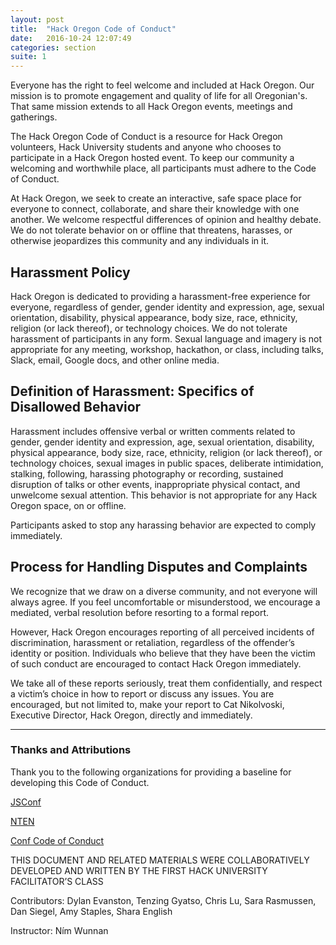 ```yaml
---
layout: post
title:  "Hack Oregon Code of Conduct"
date:   2016-10-24 12:07:49
categories: section
suite: 1
---
```


Everyone has the right to feel welcome and included at Hack Oregon. Our mission is to promote engagement and quality of life for all Oregonian's. That same mission extends to all Hack Oregon events, meetings and gatherings.

The Hack Oregon Code of Conduct is a resource for Hack Oregon volunteers, Hack University students and anyone who chooses to participate in a Hack Oregon hosted event. To keep our community a welcoming and worthwhile place, all participants must adhere to the Code of Conduct.

At Hack Oregon, we seek to create an interactive, safe space place for everyone to connect, collaborate, and share their knowledge with one another. We welcome respectful differences of opinion and healthy debate. We do not tolerate behavior on or offline that threatens, harasses, or otherwise jeopardizes this community and any individuals in it.

## Harassment Policy

Hack Oregon is dedicated to providing a harassment-free experience for everyone, regardless of gender, gender identity and expression, age, sexual orientation, disability, physical appearance, body size, race, ethnicity, religion (or lack thereof), or technology choices. We do not tolerate harassment of participants in any form. Sexual language and imagery is not appropriate for any meeting, workshop, hackathon, or class, including talks, Slack, email, Google docs, and other online media.

## Definition of Harassment: Specifics of Disallowed Behavior

Harassment includes offensive verbal or written comments related to gender, gender identity and expression, age, sexual orientation, disability, physical appearance, body size, race, ethnicity, religion (or lack thereof), or technology choices, sexual images in public spaces, deliberate intimidation, stalking, following, harassing photography or recording, sustained disruption of talks or other events, inappropriate physical contact, and unwelcome sexual attention. This behavior is not appropriate for any Hack Oregon space, on or offline.

Participants asked to stop any harassing behavior are expected to comply immediately.

## Process for Handling Disputes and Complaints

We recognize that we draw on a diverse community, and not everyone will always agree. If you feel uncomfortable or misunderstood, we encourage a mediated, verbal resolution before resorting to a formal report.

However, Hack Oregon encourages reporting of all perceived incidents of discrimination, harassment or retaliation, regardless of the offender’s identity or position. Individuals who believe that they have been the victim of such conduct are encouraged to contact Hack Oregon immediately.

We take all of these reports seriously, treat them confidentially, and respect a victim’s choice in how to report or discuss any issues. You are encouraged, but not limited to, make your report to Cat Nikolvoski, Executive Director, Hack Oregon, directly and immediately.


**********

### Thanks and Attributions

Thank you to the following organizations for providing a baseline for developing this Code of Conduct.

[JSConf](http://jsconf.com/codeofconduct.html)

[NTEN](http://www.nten.org/ntc/about-the-ntc/code-of-conduct/)

[Conf Code of Conduct](http://confcodeofconduct.com/)

THIS DOCUMENT AND RELATED MATERIALS WERE COLLABORATIVELY DEVELOPED AND WRITTEN BY THE FIRST HACK UNIVERSITY FACILITATOR’S CLASS

Contributors: Dylan Evanston, Tenzing Gyatso,  Chris Lu, Sara Rasmussen, Dan Siegel, Amy Staples, Shara English

Instructor: Ním Wunnan
